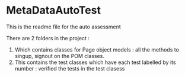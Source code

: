 # MetaDataAutoTest

This is the readme file for the auto assessment

There are 2 folders in the project :

1. Which contains classes for Page object models : all the methods to singup, signout on the POM classes.
2. This contains the test classes which have each test labelled by its number : verified the tests in the test clasess

